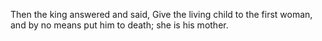 Then the king answered and said, Give the living child to the first woman, and by no means put him to death; she is his mother.
